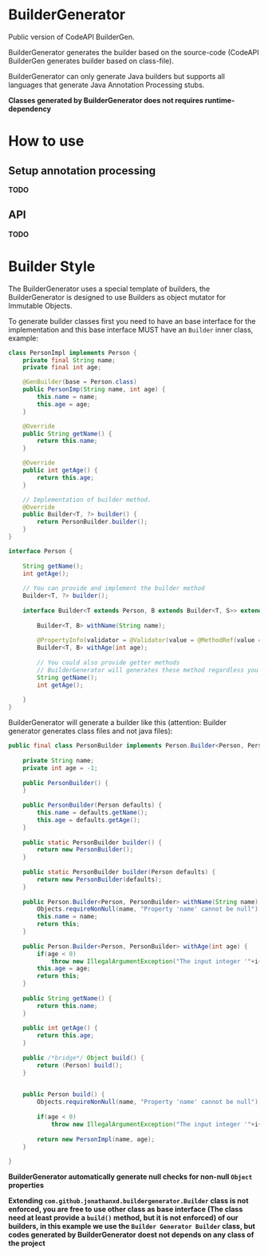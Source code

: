 # BuilderGenerator

Public version of CodeAPI BuilderGen.

BuilderGenerator generates the builder based on the source-code (CodeAPI BuilderGen generates builder based on class-file).

BuilderGenerator can only generate Java builders but supports all languages that generate Java Annotation Processing stubs.

**Classes generated by BuilderGenerator does not requires runtime-dependency**



# How to use

## Setup annotation processing

**TODO**

## API

**TODO**

# Builder Style

The BuilderGenerator uses a special template of builders, the BuilderGenerator is designed to use Builders as object mutator for Immutable Objects.

To generate builder classes first you need to have an base interface for the implementation and this base interface MUST have an `Builder` inner class, example:

```java
class PersonImpl implements Person {
    private final String name;
    private final int age;

    @GenBuilder(base = Person.class)
    public PersonImp(String name, int age) {
        this.name = name;
        this.age = age;
    }

    @Override
    public String getName() {
        return this.name;
    }

    @Override
    public int getAge() {
        return this.age;
    }

    // Implementation of builder method.
    @Override
    public Builder<T, ?> builder() {
        return PersonBuilder.builder();
    }
}

interface Person {
    
    String getName();
    int getAge();
    
    // You can provide and implement the builder method
    Builder<T, ?> builder();
    
    interface Builder<T extends Person, B extends Builder<T, S>> extends com.github.jonathanxd.buildergenerator.Builder<T, B> {
        
        Builder<T, B> withName(String name);
        
        @PropertyInfo(validator = @Validator(value = @MethodRef(value = Validators.class, name = "positiveInt")))
        Builder<T, B> withAge(int age);
        
        // You could also provide getter methods
        // BuilderGenerator will generates these method regardless you provide or not.
        String getName();
        int getAge();
        
    }
}
```

BuilderGenerator will generate a builder like this (attention: Builder generator generates class files and not java files):
```java
public final class PersonBuilder implements Person.Builder<Person, PersonBuilder> {
    
    private String name;
    private int age = -1;
    
    public PersonBuilder() {        
    }
    
    public PersonBuilder(Person defaults) {
        this.name = defaults.getName();
        this.age = defaults.getAge();
    }
    
    public static PersonBuilder builder() {
        return new PersonBuilder();
    }
    
    public static PersonBuilder builder(Person defaults) {
        return new PersonBuilder(defaults);
    }
    
    public Person.Builder<Person, PersonBuilder> withName(String name) {
        Objects.requireNonNull(name, "Property 'name' cannot be null");
        this.name = name;
        return this;
    }
    
    public Person.Builder<Person, PersonBuilder> withAge(int age) {
        if(age < 0)
            throw new IllegalArgumentException("The input integer '"+i+"' for property 'age' must be positive.");
        this.age = age;
        return this;
    }
    
    public String getName() {
        return this.name;
    }
    
    public int getAge() {
        return this.age;
    }
    
    public /*bridge*/ Object build() {
        return (Person) build();
    }
        

    public Person build() {
        Objects.requireNonNull(name, "Property 'name' cannot be null");
        
        if(age < 0)
            throw new IllegalArgumentException("The input integer '"+i+"' for property 'age' must be positive.");
        
        return new PersonImpl(name, age);
    }
    
}
```

**BuilderGenerator automatically generate null checks for non-null `Object` properties**

**Extending `com.github.jonathanxd.buildergenerator.Builder` class is not enforced, you are free to use other class as base interface (The class need at least provide a `build()` method, but it is not enforced) of our builders, in this example we use the `Builder Generator Builder` class, but codes generated by BuilderGenerator doest not depends on any class of the project** 